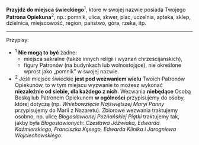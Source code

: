 **Przyjdź do miejsca świeckiego**<sup>1</sup>, które w swojej nazwie posiada Twojego **Patrona Opiekuna**<sup>2</sup>, np.: pomnik, ulica, skwer, plac, uczelnia, apteka, sklep, dzielnica, miejscowość, region, państwo, góra, rzeka, itp.

---
Przypisy:

- <sup>1</sup> **Nie mogą to być** żadne:
  - miejsca sakralne (także innych religii i wyznań chrześcijańskich),
  - figury Patronów (na budynkach lub wolnostojące), nie określone wprost jako „pomnik” w swojej nazwie.
- <sup>2</sup> Jeśli miejsce świeckie **jest pod wezwaniem wielu** Twoich Patronów Opiekunów, to w tym miejscu wyzwanie to możesz wykonać **niezależnie od siebie, dla każdego z nich**. Wezwania **niebędące** Osobą Boską lub Patronem Opiekunem **w ogólności** przypisujemy do osoby, której dotyczą (np. _Wniebowzięcie Najświętszej Maryi Panny_ przypisujemy do Marii z Nazaretu). Zbiorowe wezwania traktujemy osobno, np. ulicę _Błogosławionej Poznańskiej Piątki_ traktujemy tak, jakby była _Błogosławionych: Czesława Jóźwiaka, Edwarda Kaźmierskiego, Franciszka Kęsego, Edwarda Klinika i Jarogniewa Wojciechowskiego_.
